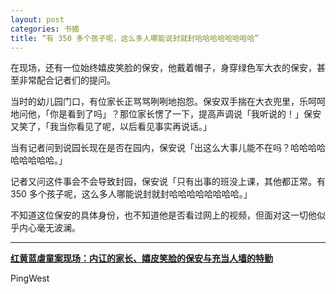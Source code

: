 ```yaml
---
layout: post
categories: 书摘
title: “有 350 多个孩子呢，这么多人哪能说封就封哈哈哈哈哈哈哈哈”
---
```


在现场，还有一位始终嬉皮笑脸的保安，他戴着帽子，身穿绿色军大衣的保安，甚至非常配合记者们的提问。

当时的幼儿园门口，有位家长正骂骂咧咧地抱怨。保安双手揣在大衣兜里，乐呵呵地问他，「你是看到了吗」？那位家长愣了一下，提高声调说「我听说的！」保安又笑了，「我当你看见了呢，以后看见事实再说话。」

当有记者问到说园长现在是否在园内，保安说「出这么大事儿能不在吗？哈哈哈哈哈哈哈哈哈。」

记者又问这件事会不会导致封园，保安说「只有出事的班没上课，其他都正常。有 350 多个孩子呢，这么多人哪能说封就封哈哈哈哈哈哈哈哈。」

不知道这位保安的具体身份，也不知道他是否看过网上的视频，但面对这一切他似乎内心毫无波澜。

---

**[红黄蓝虐童案现场：内讧的家长、嬉皮笑脸的保安与充当人墙的特勤](https://mp.weixin.qq.com/s/aTJu6Wq6XrLwtkO8QcVN9w)**

PingWest